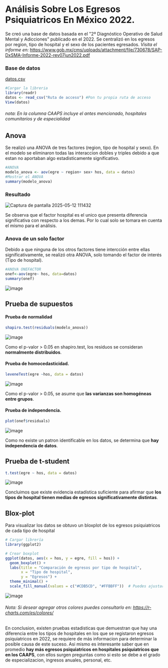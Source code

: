 # Análisis Sobre Los Egresos Psiquiatricos En México 2022.
Se creó una base de datos basada en el "2º Diagnóstico Operativo de Salud Mental y Adicciones" publicado en el 2022. Se centralizó en los egresos por region, tipo de hospital y el sexo de los pacientes egresados.
_Visita el informe en:_ https://www.gob.mx/cms/uploads/attachment/file/730678/SAP-DxSMA-Informe-2022-rev07jun2022.pdf
### Base de datos
[datos.csv](https://github.com/user-attachments/files/20165833/datos.csv)
``` r
#Cargar la libreria
library(readr)
datos <- read_csv("Ruta de acceso") #Pon tu propia ruta de acceso
View(datos)
```
###### *nota: En la columna CAAPS incluye el antes mencionado, hospitales comunitarios y de especialidad*
## Anova
Se realizó una ANOVA de tres factores (region, tipo de hospital y sexo). En el modelo se eliminaron todas las interaccion dobles y triples debido a que estan no aportaban algo estadisticamente significativo.
```r
#ANOVA
modelo_anova <- aov(egre ~ region+ sex+ hos, data = datos)
#Mostrar el ANOVA
summary(modelo_anova)
```
### Resultado
![Captura de pantalla 2025-05-12 111432](https://github.com/user-attachments/assets/524ce181-2cb0-4032-85ed-867fe7db9b4f)

Se observa que el factor hospital es el unico que presenta diferencia significativa con respecto a los demas. Por lo cual solo se tomara en cuenta el mismo para el análisis.
### Anova de un solo factor
Debido a que ninguna de los otros factores tiene intercción entre ellas significativamente, se realizó otra ANOVA, solo tomando el factor de interés (Tipo de hospital).
```r
#ANOVA ONEFACTOR
onef<-aov(egre~ hos, data=datos)
summary(onef)
```
![image](https://github.com/user-attachments/assets/5387a3c9-e314-451b-938f-35a93aa27b03)

## Prueba de supuestos
#### Prueba de normalidad
```r
shapiro.test(residuals(modelo_anova))
```
![image](https://github.com/user-attachments/assets/ef7338fa-5a45-4ff0-8ca4-7c274383e8e4)

Como el p-valor > 0.05 en shapiro.test, los residuos se consideran **normalmente distribuidos**.

#### Prueba de homocedasticidad.
```r
leveneTest(egre ~hos, data = datos)
```
![image](https://github.com/user-attachments/assets/47cf996e-ed12-4801-b205-b793719b0c17)

Como el p-valor > 0.05, se asume que **las varianzas son homogéneas entre grupos**.
#### Prueba de independencia.
```r
plot(onef$residuals)
```
![image](https://github.com/user-attachments/assets/1e27c8c3-a560-4fbc-af5d-7843a0e6094f)

Como no existe un patron identificable en los datos, se determina que **hay independencia de datos**. 

## Prueba de t-student
```r
t.test(egre ~ hos, data = datos)
```
![image](https://github.com/user-attachments/assets/2c77d713-0b24-406a-8a3b-4d2cb6f82812)

Concluimos que existe evidencia estadística suficiente para afirmar que **los tipos de hospital tienen medias de egresos significativamente distintas**.
## Blox-plot 
Para visualizar los datos se obtuvo un bloxplot de los egresos psiquiatricos de cada tipo de hospital
```r
# Cargar librería
library(ggplot2)

# Crear boxplot
ggplot(datos, aes(x = hos, y = egre, fill = hos)) +
  geom_boxplot() +
  labs(title = "Comparación de egresos por tipo de hospital",
       x = "Tipo de hospital",
       y = "Egresos") +
  theme_minimal() +
  scale_fill_manual(values = c("#CDB5CD", "#FFBBFF"))  # Puedes ajustar los colores
```
![image](https://github.com/user-attachments/assets/70dda299-b79e-4617-8e42-f885e3bfab6a)

###### *Nota: Si desear agregar otros colores puedes consultarlo en: https://r-charts.com/es/colores/*

En conclusion, existen pruebas estadisticas que demuestran que hay una diferencia entre los tipos de hospitales en los que se registaron egresos psiquiatricos en 2022, se requiere de más informacion para determinar la posible causa de este suceso. Asi mismo es interesante saber que en promedio **hay más egresos psiquiatricos en hospitales psiquiatricos que en los CAAPS**, con ellos surgen preguntas como si esto se debe a el grado de especializacion, ingresos anuales, personal, etc. 







